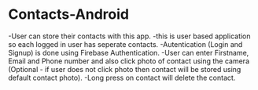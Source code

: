 # Contacts-Android

  -User can store their contacts with this app.
  -this is user based application so each logged in user has seperate contacts.
  -Autentication (Login and Signup) is done using Firebase Authentication.
  -User can enter Firstname, Email and Phone number and also click photo of contact using the camera (Optional - if user does not click photo then contact will be stored using default contact photo).
  -Long press on contact will delete the contact.
  
